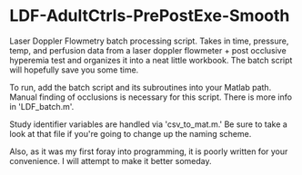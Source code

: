 # LDF-AdultCtrls-PrePostExe-Smooth
Laser Doppler Flowmetry batch processing script. Takes in time, pressure, temp, and perfusion data from a laser doppler flowmeter + post occlusive hyperemia test and organizes it into a neat little workbook. The batch script will hopefully save you some time. 

To run, add the batch script and its subroutines into your Matlab path. Manual finding of occlusions is necessary for this script. There is more info in 'LDF_batch.m'.

Study identifier variables are handled via 'csv_to_mat.m.' Be sure to take a look at that file if you're going to change up the naming scheme.

Also, as it was my first foray into programming, it is poorly written for your convenience. I will attempt to make it better someday.
